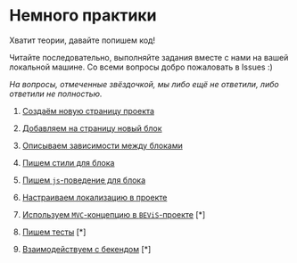 # Немного практики

Хватит теории, давайте попишем код!

Читайте последовательно, выполняйте задания вместе с нами на вашей локальной машине. 
Со всеми вопросы добро пожаловать в Issues :)

_На вопросы, отмеченные звёздочкой, мы либо ещё не ответили, либо ответили не полностью._

1. [Создаём новую страницу проекта](practice/new-page.md)

2. [Добавляем на страницу новый блок](practice/new-block.md)

3. [Описываем зависимости между блоками](practice/dependencies.md)

4. [Пишем стили для блока](practice/css.md)

5. [Пишем `js`-поведение для блока](practice/yblock.md)

6. [Настраиваем локализацию в проекте](practice/i18n.md)

7. [Используем `MVC`-концепцию в `BEViS`-проекте](practice/mvc-app.md) [*]

8. [Пишем тесты](practice/tests.md) [*]

9. [Взаимодействуем с бекендом](practice/backend-requests.md) [*]
